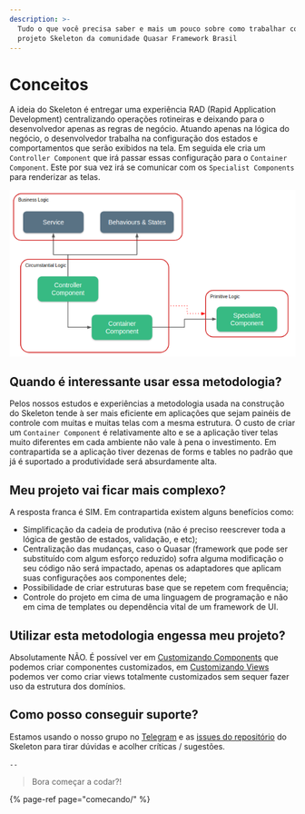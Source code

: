 ```yaml
---
description: >-
  Tudo o que você precisa saber e mais um pouco sobre como trabalhar com o
  projeto Skeleton da comunidade Quasar Framework Brasil
---
```


# Conceitos

A ideia do Skeleton é entregar uma experiência RAD \(Rapid Application Development\) centralizando operações rotineiras e deixando para o desenvolvedor apenas as regras de negócio. Atuando apenas na lógica do negócio, o desenvolvedor trabalha na configuração dos estados e comportamentos que serão exibidos na tela. Em seguida ele cria um `Controller Component` que irá passar essas configuração para o `Container Component`. Este por sua vez irá se comunicar com os `Specialist Components` para renderizar as telas.

![](.gitbook/assets/image-25.png)

## Quando é interessante usar essa metodologia?

Pelos nossos estudos e experiências a metodologia usada na construção do Skeleton tende à ser mais eficiente em aplicações que sejam painéis de controle com muitas e muitas telas com a mesma estrutura. O custo de criar um `Container Component` é relativamente alto e se a aplicação tiver telas muito diferentes em cada ambiente não vale à pena o investimento. Em contrapartida se a aplicação tiver dezenas de forms e tables no padrão que já é suportado a produtividade será absurdamente alta.

## Meu projeto vai ficar mais complexo?

A resposta franca é SIM. Em contrapartida existem alguns benefícios como:

* Simplificação da cadeia de produtiva \(não é preciso reescrever toda a lógica de gestão de estados, validação, e etc\);
* Centralização das mudanças, caso o Quasar \(framework que pode ser substituído com algum esforço reduzido\) sofra alguma modificação o seu código não será impactado, apenas os adaptadores que aplicam suas configurações aos componentes dele;
* Possibilidade de criar estruturas base que se repetem com frequência;
* Controle do projeto em cima de uma linguagem de programação e não em cima de templates ou dependência vital de um framework de UI.

## Utilizar esta metodologia engessa meu projeto?

Absolutamente NÃO. É possível ver em [Customizando Components](customizacao/customizando-components.md) que podemos criar componentes customizados, em [Customizando Views](customizacao/customizando-views.md) podemos ver como criar views totalmente customizados sem sequer fazer uso da estrutura dos domínios.

## Como posso conseguir suporte?

Estamos usando o nosso grupo no [Telegram](https://t.me/quasarframeworkbrasil) e as [issues do repositório](https://github.com/quasarframeworkbrasil/skeleton/issues) do Skeleton para tirar dúvidas e acolher críticas / sugestões.

`--`

> Bora começar a codar?!

{% page-ref page="comecando/" %}

